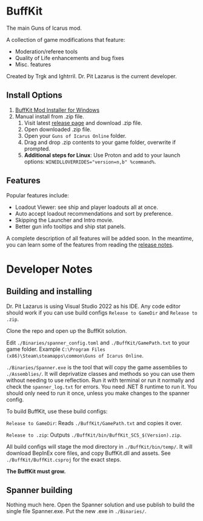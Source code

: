 # BuffKit
The main Guns of Icarus mod.

A collection of game modifications that feature:
- Moderation/referee tools
- Quality of Life enhancements and bug fixes
- Misc. features

Created by Trgk and Ightrril. Dr. Pit Lazarus is the current developer.

## Install Options
1. [BuffKit Mod Installer for Windows](BuffKitModInstaller/#readme)
2. Manual install from .zip file.
    1. Visit latest [release page](https://github.com/DrPitLazarus/buffkit/releases/latest) and download .zip file.
    2. Open downloaded .zip file.
    3. Open your `Guns of Icarus Online` folder.
    4. Drag and drop .zip contents to your game folder, overwrite if prompted.
    5. **Additional steps for Linux**: Use Proton and add to your launch options: `WINEDLLOVERRIDES="version=n,b" %command%`.

## Features
Popular features include:
- Loadout Viewer: see ship and player loadouts all at once.
- Auto accept loadout recommendations and sort by preference.
- Skipping the Launcher and Intro movie.
- Better gun info tooltips and ship stat panels.

A complete description of all features will be added soon. In the meantime, you can learn some of the features from reading the [release notes](https://github.com/DrPitLazarus/buffkit/releases).

# Developer Notes
## Building and installing
Dr. Pit Lazarus is using Visual Studio 2022 as his IDE. 
Any code editor should work if you can use build configs `Release to GameDir` and `Release to .zip`.

Clone the repo and open up the BuffKit solution.

Edit `./Binaries/spanner_config.toml` and `./BuffKit/GamePath.txt` to your game folder. 
Example `C:\Program Files (x86)\Steam\steamapps\common\Guns of Icarus Online`.

`./Binaries/Spanner.exe` is the tool that will copy the game assemblies to `./Assemblies/`. 
It will deprivatize classes and methods so you can use them without needing to use reflection. 
Run it with terminal or run it normally and check the `spanner_log.txt` for errors. 
You need .NET 8 runtime to run it. 
You should only need to run it once, unless you make changes to the spanner config.

To build BuffKit, use these build configs: 

`Release to GameDir`: Reads `./BuffKit/GamePath.txt` and copies it over.

`Release to .zip`: Outputs `./BuffKit/bin/BuffKit_SCS_$(Version).zip`.

All build configs will stage the mod directory in `./BuffKit/bin/temp/`. 
It will download BepInEx core files, and copy BuffKit.dll and assets. 
See `./BuffKit/BuffKit.csproj` for the exact steps.

**The BuffKit must grow.**

## Spanner building
Nothing much here. Open the Spanner solution and use publish to build the single file Spanner.exe. 
Put the new .exe in `./Binaries/`.
